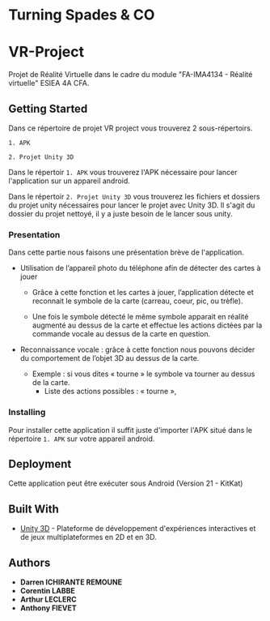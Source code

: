# Turning Spades & CO
# VR-Project
Projet de Réalité Virtuelle dans le cadre du module "FA-IMA4134 - Réalité virtuelle" ESIEA 4A CFA.

## Getting Started

Dans ce répertoire de projet VR project vous trouverez 2 sous-répertoirs.

`1. APK`

`2. Projet Unity 3D`

Dans le répertoir `1. APK` vous trouverez l'APK nécessaire pour lancer l'application sur un appareil android.

Dans le répertoir `2. Projet Unity 3D` vous trouverez les fichiers et dossiers du projet unity nécessaires pour lancer le projet avec Unity 3D.
Il s'agit du dossier du projet nettoyé, il y a juste besoin de le lancer sous unity.

### Presentation

Dans cette partie nous faisons une présentation brève de l'application.

* Utilisation de l’appareil photo du téléphone afin de détecter des cartes à jouer

  * Grâce à cette fonction et les cartes à jouer, l’application détecte et reconnait le symbole de la carte (carreau, coeur, pic, ou trèfle).

  * Une fois le symbole détecté le même symbole apparait en réalité augmenté au dessus de la carte et effectue les actions dictées par la commande vocale au dessus de la carte en question.

* Reconnaissance vocale : grâce à cette fonction nous pouvons décider du comportement de l’objet 3D au dessus de la carte.

  * Exemple : si vous dites « tourne » le symbole va tourner au dessus de la carte.
    * Liste des actions possibles : « tourne », 

### Installing

Pour installer cette application il suffit juste d'importer l'APK situé dans le répertoire `1. APK` sur votre appareil android.

## Deployment

Cette application peut être exécuter sous Android (Version 21 - KitKat)

## Built With

* [Unity 3D](https://unity3d.com/fr/get-unity/download) - Plateforme de développement d'expériences interactives et de jeux multiplateformes en 2D et en 3D.

## Authors

* **Darren ICHIRANTE REMOUNE**
* **Corentin LABBE**
* **Arthur LECLERC**
* **Anthony FIEVET**
